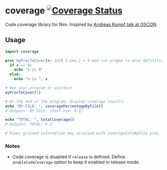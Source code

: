 # coverage [![Coverage Status](https://coveralls.io/repos/yglukhov/coverage/badge.svg?branch=master&service=github)](https://coveralls.io/github/yglukhov/coverage?branch=master)
Code coverage library for Nim. Inspired by [Andreas Rumpf talk at OSCON](https://github.com/Araq/oscon2015).

## Usage
```nim
import coverage

proc myProcToCover(x: int) {.cov.} = # Add cov pragma to proc definition to enable code coverage.
  if x == 0:
    echo "x is 0"
  else:
    echo "x is ", x

# Run your program or unittest
myProcToCover(1)

# At the end of the program, display coverage results:
echo "BY FILE: ", coveragePercentageByFile()
# Outputs: BY FILE: {test.nim: 0.5}

echo "TOTAL: ", totalCoverage()
# Outputs: TOTAL: 0.5

# Finer grained information may accessed with coverageInfoByFile proc.
```

### Notes
- Code coverage is disabled if ```release``` is defined. Define ```enableCodeCoverage``` option to keep it enabled in release mode.
